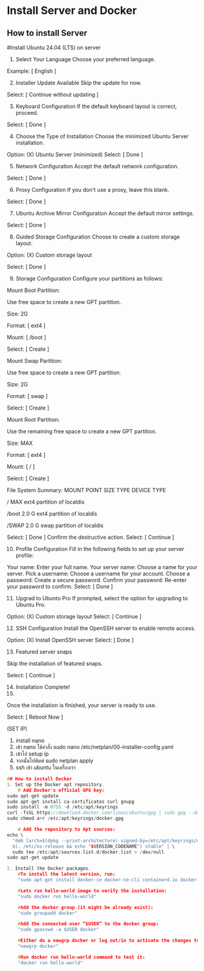 # Install Server and Docker


## How to install Server

#Install Ubuntu 24.04 (LTS) on server
1. Select Your Language
Choose your preferred language.

Example: [ English ]

2. Installer Update Available
Skip the update for now.

Select: [ Continue without updating ]

3. Keyboard Configuration
If the default keyboard layout is correct, proceed.

Select: [ Done ]

4. Choose the Type of Installation
Choose the minimized Ubuntu Server installation.

Option: (X) Ubuntu Server (minimized)
Select: [ Done ]

5. Network Configuration
Accept the default network configuration.

Select: [ Done ]

6. Proxy Configuration
If you don't use a proxy, leave this blank.

Select: [ Done ]

7. Ubuntu Archive Mirror Configuration
Accept the default mirror settings.

Select: [ Done ]

8. Guided Storage Configuration
Choose to create a custom storage layout.

Option: (X) Custom storage layout

Select: [ Done ]

9. Storage Configuration
Configure your partitions as follows:

Mount Boot Partition:

Use free space to create a new GPT partition.

Size: 2G

Format: [ ext4 ]

Mount: [ /boot ]

Select: [ Create ]

Mount Swap Partition:

Use free space to create a new GPT partition.

Size: 2G

Format: [ swap ]

Select: [ Create ]

Mount Root Partition:

Use the remaining free space to create a new GPT partition.

Size: MAX

Format: [ ext4 ]

Mount: [ / ]

Select: [ Create ]

File System Summary:
MOUNT POINT	SIZE	TYPE	DEVICE TYPE

/	MAX	ext4	partition of localdis

/boot	2.0 G	ext4	partition of localdis

/SWAP	2.0 G	swap	partition of localdis

Select: [ Done ]
Confirm the destructive action.
Select: [ Continue ]

10. Profile Configuration
Fill in the following fields to set up your server profile:

Your name: Enter your full name.
Your server name: Choose a name for your server.
Pick a username: Choose a username for your account.
Choose a password: Create a secure password.
Confirm your password: Re-enter your password to confirm.
Select: [ Done ]

11. Upgrad to Ubunto Pro
If prompted, select the option for upgrading to Ubuntu Pro.

Option: (X) Custom storage layout
Select: [ Continue ]

12. SSH Configuration
Install the OpenSSH server to enable remote access.

Option: (X) Install OpenSSH server
Select: [ Done ]

13. Featured server snaps
    
Skip the installation of featured snaps.

Select: [ Continue ]

14. Installation Complete!
15. 
Once the installation is finished, your server is ready to use.

Select: [ Reboot Now ]

(SET IP)

1. install nano
2. เข้า nano  ใช้คำสั่ง sudo nano /etc/netplan/00-installer-config.yaml
3. เข้าไป setup ip 
4. จากนั้นไปพิมพ์ sudo netplan apply
5. ssh เข้า ubuntu ในเครื่องเรา
``` cpp
## How to install Docker
1. Set up the Docker apt repository.
    # Add Docker's official GPG key:
sudo apt-get update
sudo apt-get install ca-certificates curl gnupg
sudo install -m 0755 -d /etc/apt/keyrings
curl -fsSL https://download.docker.com/linux/ubuntu/gpg | sudo gpg --dearmor -o /etc/apt/keyrings/docker.gpg
sudo chmod a+r /etc/apt/keyrings/docker.gpg

    # Add the repository to Apt sources:
echo \
  "deb [arch=$(dpkg --print-architecture) signed-by=/etc/apt/keyrings/docker.gpg] https://download.docker.com/linux/ubuntu \
  $(. /etc/os-release && echo "$VERSION_CODENAME") stable" | \
  sudo tee /etc/apt/sources.list.d/docker.list > /dev/null
sudo apt-get update

2. Install the Docker packages.
    #To install the latest version, run:
    "sudo apt-get install docker-ce docker-ce-cli containerd.io docker-buildx-plugin docker-compose-plugin"

    #Lets run hello-world image to verify the installation:
    "sudo docker run hello-world"

    #Add the docker group (it might be already exist):
    "sudo groupadd docker"

    #Add the connected user “$USER” to the docker group:
    "sudo gpasswd -a $USER docker"

    #Either do a newgrp docker or log out/in to activate the changes to groups:
    "newgrp docker"

    #Run docker run hello-world command to test it:
    "docker run hello-world"
```
